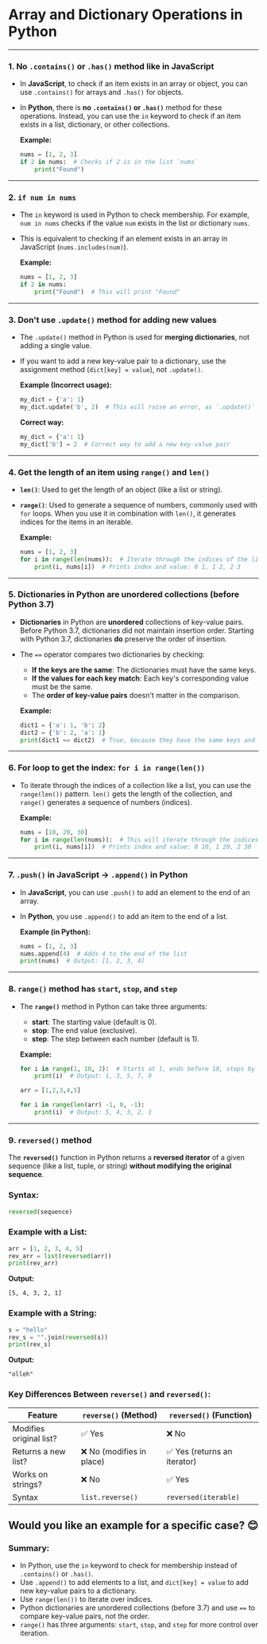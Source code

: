 # Array and Dictionary Operations in Python

---

### **1. No `.contains()` or `.has()` method like in JavaScript**

- In **JavaScript**, to check if an item exists in an array or object, you can use `.contains()` for arrays and `.has()` for objects.
- In **Python**, there is **no `.contains()` or `.has()`** method for these operations. Instead, you can use the `in` keyword to check if an item exists in a list, dictionary, or other collections.

  **Example:**
  ```python
  nums = [1, 2, 3]
  if 2 in nums:  # Checks if 2 is in the list `nums`
      print("Found")
  ```

---

### **2. `if num in nums`**

- The `in` keyword is used in Python to check membership. For example, `num in nums` checks if the value `num` exists in the list or dictionary `nums`.
- This is equivalent to checking if an element exists in an array in JavaScript (`nums.includes(num)`).

  **Example:**
  ```python
  nums = [1, 2, 3]
  if 2 in nums:
      print("Found")  # This will print "Found"
  ```

---

### **3. Don't use `.update()` method for adding new values**

- The `.update()` method in Python is used for **merging dictionaries**, not adding a single value.
- If you want to add a new key-value pair to a dictionary, use the assignment method (`dict[key] = value`), not `.update()`.

  **Example (Incorrect usage):**
  ```python
  my_dict = {'a': 1}
  my_dict.update('b', 2)  # This will raise an error, as `.update()` expects a dict, not individual key-value pairs.
  ```

  **Correct way:**
  ```python
  my_dict = {'a': 1}
  my_dict['b'] = 2  # Correct way to add a new key-value pair
  ```

---

### **4. Get the length of an item using `range()` and `len()`**

- **`len()`**: Used to get the length of an object (like a list or string).
- **`range()`**: Used to generate a sequence of numbers, commonly used with `for` loops. When you use it in combination with `len()`, it generates indices for the items in an iterable.

  **Example:**
  ```python
  nums = [1, 2, 3]
  for i in range(len(nums)):  # Iterate through the indices of the list
      print(i, nums[i])  # Prints index and value: 0 1, 1 2, 2 3
  ```

---

### **5. Dictionaries in Python are unordered collections (before Python 3.7)**

- **Dictionaries** in Python are **unordered** collections of key-value pairs. Before Python 3.7, dictionaries did not maintain insertion order. Starting with Python 3.7, dictionaries **do** preserve the order of insertion.
  
- The `==` operator compares two dictionaries by checking:
  - **If the keys are the same**: The dictionaries must have the same keys.
  - **If the values for each key match**: Each key's corresponding value must be the same.
  - The **order of key-value pairs** doesn't matter in the comparison.

  **Example:**
  ```python
  dict1 = {'a': 1, 'b': 2}
  dict2 = {'b': 2, 'a': 1}
  print(dict1 == dict2)  # True, because they have the same keys and values, even though the order is different
  ```

---

### **6. For loop to get the index: `for i in range(len())`**

- To iterate through the indices of a collection like a list, you can use the `range(len())` pattern. `len()` gets the length of the collection, and `range()` generates a sequence of numbers (indices).

  **Example:**
  ```python
  nums = [10, 20, 30]
  for i in range(len(nums)):  # This will iterate through the indices 0, 1, 2
      print(i, nums[i])  # Prints index and value: 0 10, 1 20, 2 30
  ```

---

### **7. `.push()` in JavaScript → `.append()` in Python**

- In **JavaScript**, you can use `.push()` to add an element to the end of an array.
- In **Python**, you use `.append()` to add an item to the end of a list.

  **Example (in Python):**
  ```python
  nums = [1, 2, 3]
  nums.append(4)  # Adds 4 to the end of the list
  print(nums)  # Output: [1, 2, 3, 4]
  ```

---

### **8. `range()` method has `start`, `stop`, and `step`**

- The **`range()`** method in Python can take three arguments:
  - **start**: The starting value (default is 0).
  - **stop**: The end value (exclusive).
  - **step**: The step between each number (default is 1).

  **Example:**
  ```python
  for i in range(1, 10, 2):  # Starts at 1, ends before 10, steps by 2
      print(i)  # Output: 1, 3, 5, 7, 9

  arr = [1,2,3,4,5]
  
  for i in range(len(arr) -1, 0, -1):
      print(i)  # Output: 5, 4, 3, 2, 1
  ```

---

### **9. `reversed()` method**

The **`reversed()`** function in Python returns a **reversed iterator** of a given sequence (like a list, tuple, or string) **without modifying the original sequence**.

### **Syntax:**
```python
reversed(sequence)
```

### **Example with a List:**
```python
arr = [1, 2, 3, 4, 5]
rev_arr = list(reversed(arr))
print(rev_arr)  
```
**Output:**
```
[5, 4, 3, 2, 1]
```

### **Example with a String:**
```python
s = "hello"
rev_s = "".join(reversed(s))
print(rev_s)  
```
**Output:**
```
"olleh"
```

### **Key Differences Between `reverse()` and `reversed()`:**
| Feature        | `reverse()` (Method)  | `reversed()` (Function) |
|---------------|----------------------|-------------------------|
| Modifies original list? | ✅ Yes | ❌ No |
| Returns a new list? | ❌ No (modifies in place) | ✅ Yes (returns an iterator) |
| Works on strings? | ❌ No | ✅ Yes |
| Syntax | `list.reverse()` | `reversed(iterable)` |

Would you like an example for a specific case? 😊
---


### **Summary:**
- In Python, use the `in` keyword to check for membership instead of `.contains()` or `.has()`.
- Use `.append()` to add elements to a list, and `dict[key] = value` to add new key-value pairs to a dictionary.
- Use `range(len())` to iterate over indices.
- Python dictionaries are unordered collections (before 3.7) and use `==` to compare key-value pairs, not the order.
- `range()` has three arguments: `start`, `stop`, and `step` for more control over iteration.
